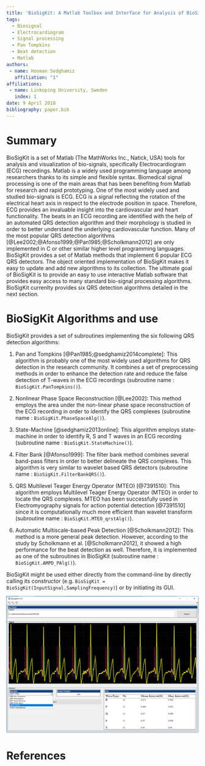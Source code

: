 ```yaml
---
title: 'BioSigKit: A Matlab Toolbox and Interface for Analysis of BioSignals'
tags:
  - Biosignal
  - Electrocardiogram
  - Signal processing
  - Pan Tompkins
  - Beat detection
  - Matlab
authors:
 - name: Hooman Sedghamiz
   affiliation: "1"
affiliations:
 - name: Linkoping University, Sweden
   index: 1
date: 9 April 2018
bibliography: paper.bib
---
```


# Summary
BioSigKit is a set of Matlab (The MathWorks Inc., Natick, USA) tools for analysis and visualization of bio-signals, specifically Electrocardiogram (ECG) recordings. Matlab is a widely used programming language among researchers thanks to its simple and flexible syntax. Biomedical signal processing is one of the main areas that has been benefiting from Matlab for research and rapid prototyping. One of the most widely used and studied bio-signals is ECG. ECG is a signal reflecting the rotation of the electrical heart axis in respect to the electrode position in space. Therefore, ECG provides an invaluable insight into the cardiovascular and heart functionality. The beats in an ECG recording are identified with the help of an automated QRS detection algorithm and their morphology is studied in order to better understand the underlying cardiovascular function. Many of the most popular QRS detection algorithms [@Lee2002;@Afonso1999;@Pan1985;@Scholkmann2012] are only implemented in C or other similar higher level programming languages. BioSigKit provides a set of Matlab methods that implement 6 popular ECG QRS detectors. The object oriented implementation of BioSigKit makes it easy to update and add new algorithms to its collection. The ultimate goal of BioSigKit is to provide an easy to use interactive Matlab software that provides easy access to many standard bio-signal processing algorithms. BioSigKit currenlty provides six QRS detection algorithms detailed in the next section.

# BioSigKit Algorithms and use
BioSigKit provides a set of subroutines implementing the six following QRS detection algorithms:

1. Pan and Tompkins [@Pan1985;@sedghamiz2014complete]: This algorithm is probably one of the most widely used algorithms for QRS detection in the research community. It combines a set of preprocessing methods in order to enhance the detection rate and reduce the false detection of T-waves in the ECG recordings (subroutine name : ```BioSigKit.PanTompkins()```).

2. Nonlinear Phase Space Reconstruction [@Lee2002]: This method employs the area under the non-linear phase space reconstruction of the ECG recording in order to identify the QRS complexes (subroutine name : ```BioSigKit.PhaseSpaceAlg()```). 

3. State-Machine [@sedghamiz2013online]: This algorithm employs state-machine in order to identify R, S and T waves in an ECG recording (subroutine name : ```BioSigKit.StateMachine()```).

4. Filter Bank [@Afonso1999]: The filter bank method combines several band-pass filters in order to better delineate the QRS complexes. This algorithm is very similar to wavelet based QRS detectors (subroutine name : ```BioSigKit.FilterBankQRS()```).

5. QRS Multilevel Teager Energy Operator (MTEO) [@7391510]: This algorithm employs Multilevel Teager Energy Operator (MTEO) in order to locate the QRS complexes. MTEO has been successfully used in Electromyography signals for action potential detection [@7391510] since it is computationally much more efficient than wavelet transform (subroutine name : ```BioSigKit.MTEO_qrstAlg()```). 

6. Automatic Multiscale-based Peak Detection [@Scholkmann2012]: This method is a more general peak detection. However, according to the study by Scholkmann et al. [@Scholkmann2012], it showed a high performance for the beat detection as well. Therefore, it is implemented as one of the subroutines in BioSigKit (subroutine name : ```BioSigKit.AMPD_PAlg()```).

BioSigKit might be used either directly  from the command-line by directly calling its constructor (e.g. ```BioSigKit = BioSigKit(InputSignal,SamplingFrequency)```) or by initiating its GUI.

![Graphical User Interface of BioSigKit. The algorithm pop-up menu provides an easy way for the selection of the QRS detection algorithm. The statistics panel automatically computes mean, maximum and minimum detected intervals.](fig1.png)


# References

